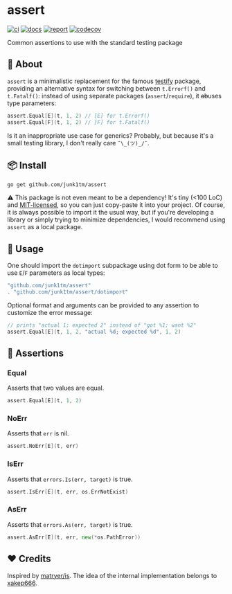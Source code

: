 # assert

[![ci](https://github.com/junk1tm/assert/actions/workflows/go.yml/badge.svg)](https://github.com/junk1tm/assert/actions/workflows/go.yml)
[![docs](https://pkg.go.dev/badge/github.com/junk1tm/assert.svg)](https://pkg.go.dev/github.com/junk1tm/assert)
[![report](https://goreportcard.com/badge/github.com/junk1tm/assert)](https://goreportcard.com/report/github.com/junk1tm/assert)
[![codecov](https://codecov.io/gh/junk1tm/assert/branch/main/graph/badge.svg)](https://codecov.io/gh/junk1tm/assert)

Common assertions to use with the standard testing package

## 📌 About

`assert` is a minimalistic replacement for the famous [testify][1] package,
providing an alternative syntax for switching between `t.Errorf()` and
`t.Fatalf()`: instead of using separate packages (`assert`/`require`), it
~~ab~~uses type parameters:

```go
assert.Equal[E](t, 1, 2) // [E] for t.Errorf()
assert.Equal[F](t, 1, 2) // [F] for t.Fatalf()
```

Is it an inappropriate use case for generics? Probably, but because it's a small
testing library, I don't really care `¯\_(ツ)_/¯`.

## 📦 Install

```shell
go get github.com/junk1tm/assert
```

⚠️ This package is not even meant to be a dependency! It's tiny (<100 LoC) and
[MIT-licensed](LICENSE), so you can just copy-paste it into your project. Of
course, it is always possible to import it the usual way, but if you're
developing a library or simply trying to minimize dependencies, I would
recommend using `assert` as a local package.

## 🔧 Usage

One should import the `dotimport` subpackage using dot form to be able to use
`E`/`F` parameters as local types:

```go
"github.com/junk1tm/assert"
. "github.com/junk1tm/assert/dotimport"
```

Optional format and arguments can be provided to any assertion to customize the
error message:

```go
// prints "actual 1; expected 2" instead of "got %1; want %2"
assert.Equal[E](t, 1, 2, "actual %d; expected %d", 1, 2)
```

## 🧪 Assertions

### Equal

Asserts that two values are equal.

```go
assert.Equal[E](t, 1, 2)
```

### NoErr

Asserts that `err` is nil.

```go
assert.NoErr[E](t, err)
```

### IsErr

Asserts that `errors.Is(err, target)` is true.

```go
assert.IsErr[E](t, err, os.ErrNotExist)
```

### AsErr

Asserts that `errors.As(err, target)` is true.

```go
assert.AsErr[E](t, err, new(*os.PathError))
```

## ❤️ Credits

Inspired by [matryer/is][2]. The idea of the internal implementation belongs
to [xakep666][3].

[1]: https://github.com/stretchr/testify
[2]: https://github.com/matryer/is
[3]: https://github.com/xakep666
